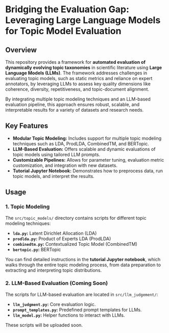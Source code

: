 # Bridging the Evaluation Gap: Leveraging Large Language Models for Topic Model Evaluation

## Overview

This repository provides a framework for **automated evaluation of dynamically evolving topic taxonomies** in scientific literature using **Large Language Models (LLMs)**. The framework addresses challenges in evaluating topic models, such as static metrics and reliance on expert annotators, by leveraging LLMs to assess key quality dimensions like coherence, diversity, repetitiveness, and topic-document alignment.

By integrating multiple topic modeling techniques and an LLM-based evaluation pipeline, this approach ensures robust, scalable, and interpretable results for a variety of datasets and research needs.

## Key Features

- **Modular Topic Modeling:** Includes support for multiple topic modeling techniques such as LDA, ProdLDA, CombinedTM, and BERTopic.
- **LLM-Based Evaluation:** Offers scalable and dynamic evaluations of topic models using tailored LLM prompts.
- **Customizable Pipelines:** Allows for parameter tuning, evaluation metric customization, and integration with new datasets.
- **Tutorial Jupyter Notebook:** Demonstrates how to preprocess data, run topic models, and interpret the results.

## Usage

### 1. Topic Modeling
The `src/topic_models/` directory contains scripts for different topic modeling techniques:
- **`lda.py`:** Latent Dirichlet Allocation (LDA)
- **`prodlda.py`:** Product of Experts LDA (ProdLDA)
- **`combinedtm.py`:** Contextualized Topic Model (CombinedTM)
- **`bertopic.py`:** BERTopic

You can find detailed instructions in the **tutorial Jupyter notebook**, which walks through the entire topic modeling process, from data preparation to extracting and interpreting topic distributions.

### 2. LLM-Based Evaluation (Coming Soon)
The scripts for LLM-based evaluation are located in `src/llm_judgement/`:
- **`llm_judgment.py`:** Core evaluation logic.
- **`prompt_templates.py`:** Predefined prompt templates for LLMs.
- **`llm_model.py`:** Helper functions to interact with LLMs.

These scripts will be uploaded soon.
